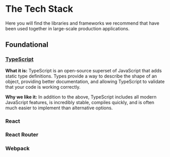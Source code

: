 # The Tech Stack
Here you will find the libraries and frameworks we recommend that have been used together in large-scale production applications.

## Foundational

### [TypeScript](https://www.typescriptlang.org/)
**What it is:** TypeScript is an open-source superset of JavaScript that adds static type definitions. Types provide a way to describe the shape of an object, providing better documentation, and allowing TypeScript to validate that your code is working correctly.

**Why we like it:** In addition to the above, TypeScript includes all modern JavaScript features, is incredibly stable, compiles quickly, and is often much easier to implement than alternative options.

### React

### React Router

### Webpack
